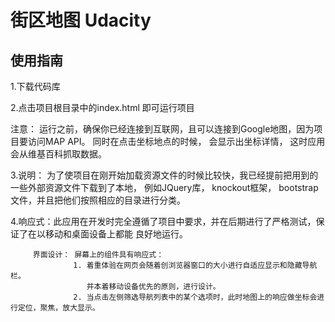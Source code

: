 # 街区地图  Udacity


## 使用指南

1.下载代码库
   

2.点击项目根目录中的index.html 即可运行项目
  
  注意：  运行之前，确保你已经连接到互联网，且可以连接到Google地图，因为项目要访问MAP API。
         同时在点击坐标地点的时候， 会显示出坐标详情， 这时应用会从维基百科抓取数据。
		
3.说明：  为了使项目在刚开始加载资源文件的时候比较快，我已经提前把用到的一些外部资源文件下载到了本地，
         例如JQuery库， knockout框架， bootstrap文件，并且把他们按照相应的目录进行分类。
		 
4.响应式：此应用在开发时完全遵循了项目中要求，并在后期进行了严格测试，保证了在以移动和桌面设备上都能
         良好地运行。
		 
		 界面设计： 屏幕上的组件具有响应式：
		          1. 着重体验在网页会随着创浏览器窗口的大小进行自适应显示和隐藏导航栏。
				     并本着移动设备优先的原则，进行设计。
				  2. 当点击左侧筛选导航列表中的某个选项时，此时地图上的响应做坐标会进行定位，聚焦，放大显示。	     
		
     
		



